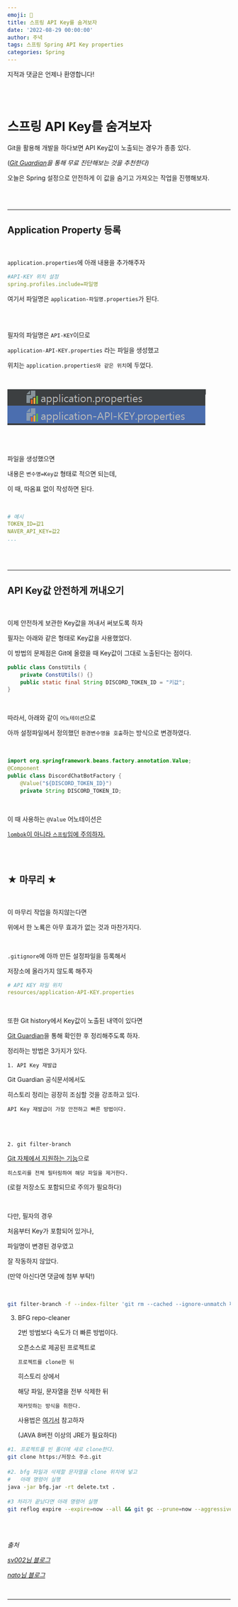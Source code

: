 ```yaml
---
emoji: 🔮
title: 스프링 API Key를 숨겨보자
date: '2022-08-29 00:00:00'
author: 주녁
tags: 스프링 Spring API Key properties
categories: Spring
---
```


지적과 댓글은 언제나 환영합니다!

<br/><br/>

# 스프링 API Key를 숨겨보자

Git을 활용해 개발을 하다보면 API Key값이 노출되는 경우가 종종 있다.

(_[Git Guardian](https://www.gitguardian.com/)을 통해 무료 진단해보는 것을 추천한다)_

오늘은 Spring 설정으로 안전하게 이 값을 숨기고 가져오는 작업을 진행해보자.



<br/><br/>

---
## **Application Property 등록**

<br/>

`application.properties`에 아래 내용을 추가해주자

```yml
#API-KEY 위치 설정
spring.profiles.include=파일명
```

여기서 파일명은 `application-파일명.properties`가 된다.

<br/><br/>

필자의 파일명은 `API-KEY`이므로 

`application-API-KEY.properties` 라는 파일을 생성했고

위치는 `application.properties와 같은 위치`에 두었다.

<br/>

![newfile.PNG](newfile.PNG)

<br/><br/>

파일을 생성했으면

내용은 `변수명=Key값` 형태로 적으면 되는데,

이 때, 따옴표 없이 작성하면 된다.

<br/>

```yml
# 예시
TOKEN_ID=값1
NAVER_API_KEY=값2
...
```


<br/><br/>

---
## **API Key값 안전하게 꺼내오기**

<br/>

이제 안전하게 보관한 Key값을 꺼내서 써보도록 하자

필자는 아래와 같은 형태로 Key값을 사용했었다.

이 방법의 문제점은 Git에 올렸을 때 Key값이 그대로 노출된다는 점이다.

```java
public class ConstUtils {
    private ConstUtils() {}
    public static final String DISCORD_TOKEN_ID = "키값";
}

```

<br/>

따라서, 아래와 같이 `어노테이션`으로 

아까 설정파일에서 정의했던 `환경변수명을 호출`하는 방식으로 변경하였다.

<br>

```java
import org.springframework.beans.factory.annotation.Value;
@Component
public class DiscordChatBotFactory {
    @Value("${DISCORD_TOKEN_ID}")
    private String DISCORD_TOKEN_ID;
```
<br/>

이 때 사용하는 `@Value` 어노테이션은 

<u>`lombok`이 아니라 `스프링`임에 주의하자.</u>


<br/><br/>

## ★ 마무리 ★

<br/>

이 마무리 작업을 하지않는다면

위에서 한 노룍은 아무 효과가 없는 것과 마찬가지다.

<br/>

`.gitignore`에 아까 만든 설정파일을 등록해서

저장소에 올라가지 않도록 해주자

```yml
# API KEY 파일 위치
resources/application-API-KEY.properties
```

<br/>

또한 Git history에서 Key값이 노출된 내역이 있다면 

[Git Guardian](https://www.gitguardian.com/)을 통해 확인한 후 정리해주도록 하자.

정리하는 방법은 3가지가 있다.

`1. API Key 재발급`

Git Guardian 공식문서에서도 

히스토리 정리는 굉장히 조심할 것을 강조하고 있다.

`API Key 재발급이 가장 안전하고 빠른 방법이다.`

<br><br>

`2. git filter-branch`

[Git 자체에서 지원하는 기능](https://git-scm.com/docs/git-filter-branch)으로 

`히스토리를 전체 필터링하여 해당 파일을 제거한다.`

(로컬 저장소도 포함되므로 주의가 필요하다)

<br>

다만, 필자의 경우

처음부터 Key가 포함되어 있거나,

파일명이 변경된 경우였고

잘 작동하지 않았다.

(만약 아신다면 댓글에 첨부 부탁!)

<br>

```bash
git filter-branch -f --index-filter 'git rm --cached --ignore-unmatch 파일명' --prune-empty --all
```

3. BFG repo-cleaner 

    2번 방법보다 속도가 더 빠른 방법이다.

    오픈소스로 제공된 프로젝트로

    `프로젝트를 clone한 뒤` 
    
    히스토리 상에서 

    해당 파일, 문자열을 전부 삭제한 뒤 
    
    `재커밋하는 방식을 취한다.`

    사용법은 [여기서](https://rtyley.github.io/bfg-repo-cleaner/) 참고하자

    (JAVA 8버전 이상의 JRE가 필요하다)



```bash
#1. 프로젝트를 빈 폴더에 새로 clone한다.
git clone https:/저장소 주소.git

#2. bfg 파일과 삭제할 문자열을 clone 위치에 넣고 
#   아래 명령어 실행
java -jar bfg.jar -rt delete.txt .

#3 처리가 끝났다면 아래 명령어 실행
git reflog expire --expire=now --all && git gc --prune=now --aggressive

```

<br/><br/>

_출처_

_[sv002님 블로그](https://velog.io/@sv002/git-filter-branch-%ED%9E%88%EC%8A%A4%ED%86%A0%EB%A6%AC-%ED%95%84%ED%84%B0%EB%A7%81)_

_[nato님 블로그](https://nato-blog.tistory.com/127)_

<br/>

---

```toc

```
